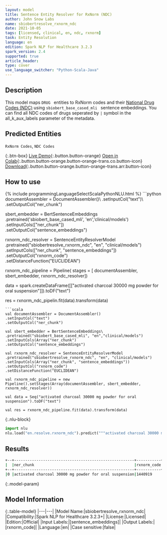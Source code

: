 ```yaml
---
layout: model
title: Sentence Entity Resolver for RxNorm (NDC)
author: John Snow Labs
name: sbiobertresolve_rxnorm_ndc
date: 2021-10-05
tags: [licensed, clinical, en, ndc, rxnorm]
task: Entity Resolution
language: en
edition: Spark NLP for Healthcare 3.2.3
spark_version: 2.4
supported: true
article_header:
type: cover
use_language_switcher: "Python-Scala-Java"
---
```


## Description

This model maps `DRUG ` entities to RxNorm codes and their [National Drug Codes (NDC)](https://www.drugs.com/ndc.html#:~:text=The%20NDC%2C%20or%20National%20Drug,and%20the%20commercial%20package%20size.) using `sbiobert_base_cased_mli ` sentence embeddings. You can find all NDC codes of drugs seperated by `|` symbol in the all_k_aux_labels parameter of the metadata.

## Predicted Entities

`RxNorm Codes`, `NDC Codes`

{:.btn-box}
[Live Demo](https://demo.johnsnowlabs.com/healthcare/ER_RXNORM_NDC/){:.button.button-orange}
[Open in Colab](https://colab.research.google.com/github/JohnSnowLabs/spark-nlp-workshop/blob/master/tutorials/Certification_Trainings/Healthcare/3.Clinical_Entity_Resolvers.ipynb){:.button.button-orange.button-orange-trans.co.button-icon}
[Download](https://s3.amazonaws.com/auxdata.johnsnowlabs.com/clinical/models/sbiobertresolve_rxnorm_ndc_en_3.2.3_2.4_1633424811842.zip){:.button.button-orange.button-orange-trans.arr.button-icon}

## How to use



<div class="tabs-box" markdown="1">
{% include programmingLanguageSelectScalaPythonNLU.html %}
```python
documentAssembler = DocumentAssembler()\
.setInputCol("text")\
.setOutputCol("ner_chunk")

sbert_embedder = BertSentenceEmbeddings\
.pretrained('sbiobert_base_cased_mli', 'en','clinical/models')\
.setInputCols(["ner_chunk"])\
.setOutputCol("sentence_embeddings")

rxnorm_ndc_resolver = SentenceEntityResolverModel\
.pretrained("sbiobertresolve_rxnorm_ndc", "en", "clinical/models") \
.setInputCols(["ner_chunk", "sentence_embeddings"]) \
.setOutputCol("rxnorm_code")\
.setDistanceFunction("EUCLIDEAN")

rxnorm_ndc_pipeline = Pipeline(
stages = [
documentAssembler,
sbert_embedder,
rxnorm_ndc_resolver])

data = spark.createDataFrame([["activated charcoal 30000 mg powder for oral suspension"]]).toDF("text")

res = rxnorm_ndc_pipelin.fit(data).transform(data)
```
```scala
val documentAssembler = DocumentAssembler()
.setInputCol("text")
.setOutputCol("ner_chunk")

val sbert_embedder = BertSentenceEmbeddings\
.pretrained("sbiobert_base_cased_mli", "en","clinical/models")
.setInputCols(Array("ner_chunk")
.setOutputCol("sentence_embeddings")

val rxnorm_ndc_resolver = SentenceEntityResolverModel
.pretrained("sbiobertresolve_rxnorm_ndc", "en", "clinical/models") 
.setInputCols(Array("ner_chunk", "sentence_embeddings")) 
.setOutputCol("rxnorm_code")
.setDistanceFunction("EUCLIDEAN")

val rxnorm_ndc_pipeline = new Pipeline().setStages(Array(documentAssembler, sbert_embedder, rxnorm_ndc_resolver))

val data = Seq("activated charcoal 30000 mg powder for oral suspension").toDF("text")

val res = rxnorm_ndc_pipeline.fit(data).transform(data)
```


{:.nlu-block}
```python
import nlu
nlu.load("en.resolve.rxnorm_ndc").predict("""activated charcoal 30000 mg powder for oral suspension""")
```

</div>

## Results

```bash
+--+------------------------------------------------------+-----------+-----------------------------------------------+------------------------------------------------------------------------------------------------------------------------------------------------------------------------------------------------------------------------------------------------------------------------------------------+-------------------------------------------------------------------------------------------------------+
|  |ner_chunk                                             |rxnorm_code|all_codes                                      |resolutions                                                                                                                                                                                                                                                                               |all_k_aux_labels (ndc_codes)                                                                           |
+--+------------------------------------------------------+-----------+-----------------------------------------------+------------------------------------------------------------------------------------------------------------------------------------------------------------------------------------------------------------------------------------------------------------------------------------------+-------------------------------------------------------------------------------------------------------+
|0 |activated charcoal 30000 mg powder for oral suspension|1440919    |[1440919, 808917, 1088194, 1191772, 808921,...]|'activated charcoal 30000 MG Powder for Oral Suspension', 'Activated Charcoal 30000 MG Powder for Oral Suspension', 'wheat dextrin 3000 MG Powder for Oral Solution [Benefiber]', 'cellulose 3000 MG Oral Powder [Unifiber]', 'fosfomycin 3000 MG Powder for Oral Solution [Monurol]', ...|69784030828, 00395052791, 08679001362|86790016280|00067004490, 46017004408|68220004416, 00456430001,...|
```

{:.model-param}
## Model Information

{:.table-model}
|---|---|
|Model Name:|sbiobertresolve_rxnorm_ndc|
|Compatibility:|Spark NLP for Healthcare 3.2.3+|
|License:|Licensed|
|Edition:|Official|
|Input Labels:|[sentence_embeddings]|
|Output Labels:|[rxnorm_code]|
|Language:|en|
|Case sensitive:|false|
